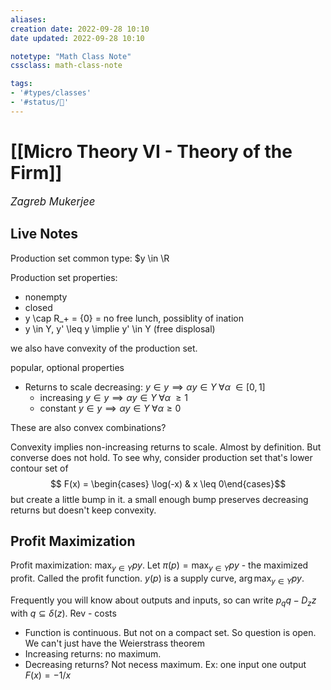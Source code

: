 ```yaml
---
aliases:
creation date: 2022-09-28 10:10
date updated: 2022-09-28 10:10

notetype: "Math Class Note"
cssclass: math-class-note

tags: 
- '#types/classes'
- '#status/🚧'
---
```


# [[Micro Theory VI - Theory of the Firm]]
<span style = "font-size:120%"><i >Zagreb Mukerjee </i></span>



## Live Notes

Production set common type: 
$y \in \R


Production set properties: 
- nonempty
- closed
- y \cap R_+ = {0} = no free lunch, possiblity of ination
- y \in Y, y' \leq y \implie y' \in Y (free displosal)

we also have convexity of the production set. 


popular, optional properties
- Returns to scale decreasing: $y \in y \implies \alpha y \in Y\; \forall \alpha\; \in [0,1]$
	- increasing $y \in y \implies \alpha y \in Y\; \forall \alpha\; \geq 1$
	- constant $y \in y \implies \alpha y \in Y\; \forall \alpha \geq 0$

These are also convex combinations? 

Convexity implies non-increasing returns to scale. Almost by definition. But converse does not hold. To see why, consider production set that's lower contour set of 
$$ F(x) = \begin{cases} \log(-x) & x \leq 0\end{cases}$$
but create a little bump in it. a small enough bump preserves decreasing returns but doesn't keep convexity. 


## Profit Maximization

Profit maximization: $\max_{y \in Y} py$. Let $\pi(p) = \max_{y \in Y} py$ - the maximized profit. Called the profit function. $y(p)$ is a supply curve, $\arg \max_{y \in Y} py$. 

Frequently you will know about outputs and inputs, so can write $p_q q - D_z z$ with $q \subseteq \delta(z)$. Rev - costs


- Function is continuous. But not on a compact set. So question is open. We can't just have the Weierstrass theorem
- Increasing returns: no maximum.
- Decreasing returns? Not necess maximum. Ex: one input one output $F(x) = -1/x$ 


